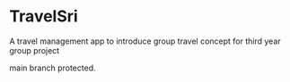 # TravelSri
A travel management app to introduce group travel concept for third year group project

main branch protected.